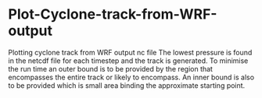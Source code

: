 # Plot-Cyclone-track-from-WRF-output
Plotting cyclone track from WRF output nc file
The lowest pressure is found in the netcdf file for each timestep and the track is generated. To minimise the run time an outer bound is to be provided by the region that encompasses the entire track or likely to encompass. An inner bound is also to be provided which is small area binding the approximate starting point.
